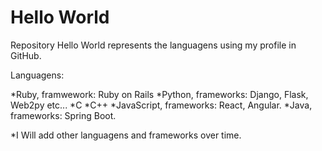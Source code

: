 # Hello World

Repository Hello World represents the languagens using my profile in GitHub.

Languagens:

*Ruby, framwework: Ruby on Rails
*Python, frameworks: Django, Flask, Web2py etc...
*C
*C++
*JavaScript, frameworks: React, Angular.
*Java, frameworks: Spring Boot.

*I Will add other languagens and frameworks over time.
